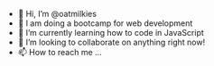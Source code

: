 - 👋 Hi, I’m @oatmilkies
- 👀 I am doing a bootcamp for web development
- 🌱 I’m currently learning how to code in JavaScript
- 💞️ I’m looking to collaborate on anything right now!
- 📫 How to reach me ...

<!---
oatmilkies/oatmilkies is a ✨ special ✨ repository because its `README.md` (this file) appears on your GitHub profile.
You can click the Preview link to take a look at your changes.
--->
